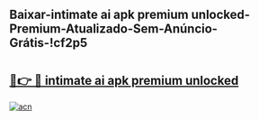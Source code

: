
## Baixar-intimate ai apk premium unlocked-Premium-Atualizado-Sem-Anúncio-Grátis-!cf2p5

# <h2><a href="https://andorid.site?title=intimate_ai_apk_premium_unlocked&ref=27">🔗👉 🔴 intimate ai apk premium unlocked</a></h2>

[![acn](https://github.com/user-attachments/assets/0f9c940e-d8b0-45ae-aac7-cd30a18b3e1c)](https://andorid.site?title=intimate_ai_apk_premium_unlocked&ref=27)

